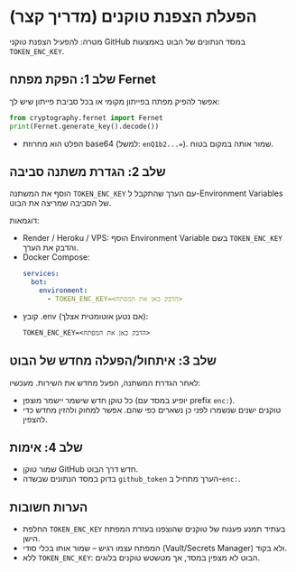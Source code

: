 # הפעלת הצפנת טוקנים (מדריך קצר)

מטרה: להפעיל הצפנת טוקני GitHub במסד הנתונים של הבוט באמצעות `TOKEN_ENC_KEY`.

## שלב 1: הפקת מפתח Fernet
אפשר להפיק מפתח בפייתון מקומי או בכל סביבת פייתון שיש לך:

```python
from cryptography.fernet import Fernet
print(Fernet.generate_key().decode())
```

- הפלט הוא מחרוזת base64 (למשל: `enQ1b2...=`). שמור אותה במקום בטוח.

## שלב 2: הגדרת משתנה סביבה
הוסף את המשתנה `TOKEN_ENC_KEY` עם הערך שהתקבל ל-Environment Variables של הסביבה שמריצה את הבוט.

דוגמאות:
- Render / Heroku / VPS: הוסף Environment Variable בשם `TOKEN_ENC_KEY` והדבק את הערך.
- Docker Compose:
  ```yaml
  services:
    bot:
      environment:
        - TOKEN_ENC_KEY=<הדבק כאן את המפתח>
  ```
- קובץ .env (אם נטען אוטומטית אצלך):
  ```env
  TOKEN_ENC_KEY=<הדבק כאן את המפתח>
  ```

## שלב 3: איתחול/הפעלה מחדש של הבוט
לאחר הגדרת המשתנה, הפעל מחדש את השירות. מעכשיו:
- כל טוקן חדש שישמר יישמר מוצפן (יופיע במסד עם prefix `enc:`).
- טוקנים ישנים שנשמרו לפני כן נשארים כפי שהם. אפשר למחוק ולהזין מחדש כדי להצפין.

## שלב 4: אימות
- שמור טוקן GitHub חדש דרך הבוט.
- בדוק במסד הנתונים שבשדה `github_token` הערך מתחיל ב-`enc:`.

## הערות חשובות
- החלפת `TOKEN_ENC_KEY` בעתיד תמנע פענוח של טוקנים שהוצפנו בעזרת המפתח הישן.
- המפתח עצמו רגיש – שמור אותו בכלי סודי (Vault/Secrets Manager) ולא בקוד.
- ללא `TOKEN_ENC_KEY`: הבוט לא מצפין במסד, אך מטשטש טוקנים בלוגים.